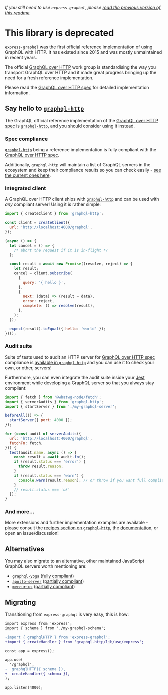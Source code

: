 _If you still need to use `express-graphql`, please [read the previous version of this readme](https://github.com/graphql/express-graphql/blob/8b6ffc65776aa40d9e03f554425a1dc14840b165/README.md)._

# This library is deprecated

`express-graphql` was the first official reference implementation of using GraphQL with HTTP. It has existed since 2015 and was mostly unmaintained in recent years.

The official [GraphQL over HTTP](https://github.com/graphql/graphql-over-http) work group is standardising the way you transport GraphQL over HTTP and it made great progress bringing up the need for a fresh reference implementation.

Please read the [GraphQL over HTTP spec](https://graphql.github.io/graphql-over-http) for detailed implementation information.

## Say hello to [`graphql-http`](https://github.com/enisdenjo/graphql-http)

The GraphQL official reference implementation of the [GraphQL over HTTP spec](https://graphql.github.io/graphql-over-http) is [`graphql-http`](https://github.com/enisdenjo/graphql-http), and you should consider using it instead.

### Spec compliance

[`graphql-http`](https://github.com/enisdenjo/graphql-http) being a reference implementation is fully compliant with the [GraphQL over HTTP spec](https://graphql.github.io/graphql-over-http).

Additionally, `graphql-http` will maintain a list of GraphQL servers in the ecosystem and keep their compliance results so you can check easily - [see the current ones here](https://github.com/enisdenjo/graphql-http/tree/master/implementations).

### Integrated client

A GraphQL over HTTP client ships with [`graphql-http`](https://github.com/enisdenjo/graphql-http) and can be used with _any_ compliant server! Using it is rather simple:

```js
import { createClient } from 'graphql-http';

const client = createClient({
  url: 'http://localhost:4000/graphql',
});

(async () => {
  let cancel = () => {
    /* abort the request if it is in-flight */
  };

  const result = await new Promise((resolve, reject) => {
    let result;
    cancel = client.subscribe(
      {
        query: '{ hello }',
      },
      {
        next: (data) => (result = data),
        error: reject,
        complete: () => resolve(result),
      },
    );
  });

  expect(result).toEqual({ hello: 'world' });
})();
```

### Audit suite

Suite of tests used to audit an HTTP server for [GraphQL over HTTP spec](https://graphql.github.io/graphql-over-http) compliance is [available in `graphql-http`](https://github.com/enisdenjo/graphql-http/blob/master/src/audits/server.ts) and you can use it to check your own, or other, servers!

Furthermore, you can even integrate the audit suite inside your [Jest](https://jestjs.io/) environment while developing a GraphQL server so that you always stay compliant:

```js
import { fetch } from '@whatwg-node/fetch';
import { serverAudits } from 'graphql-http';
import { startServer } from './my-graphql-server';

beforeAll(() => {
  startServer({ port: 4000 });
});

for (const audit of serverAudits({
  url: 'http://localhost:4000/graphql',
  fetchFn: fetch,
})) {
  test(audit.name, async () => {
    const result = await audit.fn();
    if (result.status === 'error') {
      throw result.reason;
    }
    if (result.status === 'warn') {
      console.warn(result.reason); // or throw if you want full compliance (warnings are not requirements)
    }
    // result.status === 'ok'
  });
}
```

### And more...

More extensions and further implementation examples are available - please consult the [recipes section on `graphql-http`](https://github.com/enisdenjo/graphql-http#recipes), the [documentation](https://github.com/enisdenjo/graphql-http/tree/master/docs), or open an issue/discussion!

## Alternatives

You may also migrate to an alternative, other maintained JavaScript GraphQL servers worth mentioning are:

- [`graphql-yoga`](https://www.the-guild.dev/graphql/yoga-server) ([fully compliant](https://github.com/enisdenjo/graphql-http/tree/master/implementations/graphql-yoga))
- [`apollo-server`](https://www.apollographql.com/docs/apollo-server/) ([partially compliant](https://github.com/enisdenjo/graphql-http/tree/master/implementations/apollo-server))
- [`mercurius`](https://mercurius.dev/) ([partially compliant](https://github.com/enisdenjo/graphql-http/tree/master/implementations/mercurius))

## Migrating

Transitioning from `express-graphql` is very easy, this is how:

```diff
import express from 'express';
import { schema } from './my-graphql-schema';

-import { graphqlHTTP } from 'express-graphql';
+import { createHandler } from 'graphql-http/lib/use/express';

const app = express();

app.use(
  '/graphql',
-  graphqlHTTP({ schema }),
+  createHandler({ schema }),
);

app.listen(4000);
```
